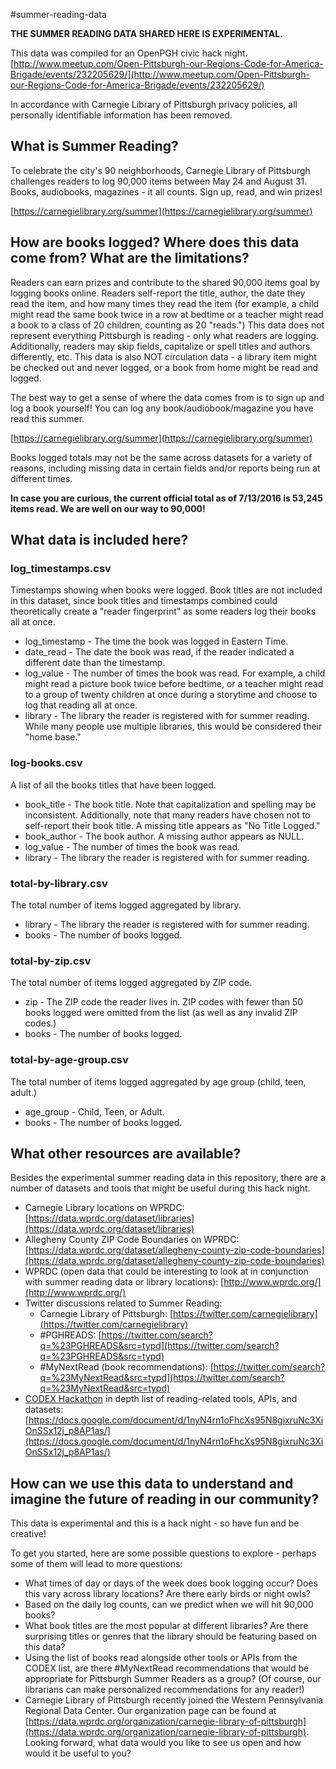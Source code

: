 #summer-reading-data

**THE SUMMER READING DATA SHARED HERE IS EXPERIMENTAL.**

This data was compiled for an OpenPGH civic hack night. [http://www.meetup.com/Open-Pittsburgh-our-Regions-Code-for-America-Brigade/events/232205629/](http://www.meetup.com/Open-Pittsburgh-our-Regions-Code-for-America-Brigade/events/232205629/)

In accordance with Carnegie Library of Pittsburgh privacy policies, all personally identifiable information has been removed.

## What is Summer Reading?

To celebrate the city's 90 neighborhoods, Carnegie Library of Pittsburgh challenges readers to log 90,000 items between May 24 and August 31. Books, audiobooks, magazines - it all counts. Sign up, read, and win prizes!

[https://carnegielibrary.org/summer](https://carnegielibrary.org/summer)

## How are books logged? Where does this data come from? What are the limitations?

Readers can earn prizes and contribute to the shared 90,000 items goal by logging books online. Readers self-report the title, author, the date they read the item, and how many times they read the item (for example, a child might read the same book twice in a row at bedtime or a teacher might read a book to a class of 20 children, counting as 20 "reads.") This data does not represent everything Pittsburgh is reading - only what readers are logging. Additionally, readers may skip fields, capitalize or spell titles and authors differently, etc. This data is also NOT circulation data - a library item might be checked out and never logged, or a book from home might be read and logged.

The best way to get a sense of where the data comes from is to sign up and log a book yourself! You can log any book/audiobook/magazine you have read this summer.

[https://carnegielibrary.org/summer](https://carnegielibrary.org/summer)

Books logged totals may not be the same across datasets for a variety of reasons, including missing data in certain fields and/or reports being run at different times.

**In case you are curious, the current official total as of 7/13/2016 is 53,245 items read. We are well on our way to 90,000!**

## What data is included here?

### log_timestamps.csv

Timestamps showing when books were logged. Book titles are not included in this dataset, since book titles and timestamps combined could theoretically create a "reader fingerprint" as some readers log their books all at once.

- log_timestamp - The time the book was logged in Eastern Time.
- date_read - The date the book was read, if the reader indicated a different date than the timestamp.
- log_value - The number of times the book was read. For example, a child might read a picture book twice before bedtime, or a teacher might read to a group of twenty children at once during a storytime and choose to log that reading all at once.
- library - The library the reader is registered with for summer reading. While many people use multiple libraries, this would be considered their "home base."

### log-books.csv

A list of all the books titles that have been logged.

- book_title - The book title. Note that capitalization and spelling may be inconsistent. Additionally, note that many readers have chosen not to self-report their book title. A missing title appears as "No Title Logged."
- book_author - The book author. A missing author appears as NULL.
- log_value - The number of times the book was read.
- library - The library the reader is registered with for summer reading.

### total-by-library.csv

The total number of items logged aggregated by library.

- library - The library the reader is registered with for summer reading.
- books - The number of books logged.

### total-by-zip.csv

The total number of items logged aggregated by ZIP code.

- zip - The ZIP code the reader lives in. ZIP codes with fewer than 50 books logged were omitted from the list (as well as any invalid ZIP codes.)
- books - The number of books logged.

### total-by-age-group.csv

The total number of items logged aggregated by age group (child, teen, adult.)

- age_group - Child, Teen, or Adult.
- books - The number of books logged.

## What other resources are available?

Besides the experimental summer reading data in this repository, there are a number of datasets and tools that might be useful during this hack night.

- Carnegie Library locations on WPRDC: [https://data.wprdc.org/dataset/libraries](https://data.wprdc.org/dataset/libraries)
- Allegheny County ZIP Code Boundaries on WPRDC: [https://data.wprdc.org/dataset/allegheny-county-zip-code-boundaries](https://data.wprdc.org/dataset/allegheny-county-zip-code-boundaries)
- WPRDC (open data that could be interesting to look at in conjunction with summer reading data or library locations): [http://www.wprdc.org/](http://www.wprdc.org/)
- Twitter discussions related to Summer Reading:
  - Carnegie Library of Pittsburgh: [https://twitter.com/carnegielibrary](https://twitter.com/carnegielibrary)
  - #PGHREADS: [https://twitter.com/search?q=%23PGHREADS&src=typd](https://twitter.com/search?q=%23PGHREADS&src=typd)
  - #MyNextRead (book recommendations): [https://twitter.com/search?q=%23MyNextRead&src=typd](https://twitter.com/search?q=%23MyNextRead&src=typd)
- [CODEX Hackathon](http://codexhackathon.com/) in depth list of reading-related tools, APIs, and datasets: [https://docs.google.com/document/d/1nyN4rn1oFhcXs95N8gixruNc3XiOnSSx12j_p8AP1as/](https://docs.google.com/document/d/1nyN4rn1oFhcXs95N8gixruNc3XiOnSSx12j_p8AP1as/)

## How can we use this data to understand and imagine the future of reading in our community?

This data is experimental and this is a hack night - so have fun and be creative!

To get you started, here are some possible questions to explore - perhaps some of them will lead to more questions:

- What times of day or days of the week does book logging occur? Does this vary across library locations? Are there early birds or night owls?
- Based on the daily log counts, can we predict when we will hit 90,000 books?
- What book titles are the most popular at different libraries? Are there surprising titles or genres that the library should be featuring based on this data?
- Using the list of books read alongside other tools or APIs from the CODEX list, are there #MyNextRead recommendations that would be appropriate for Pittsburgh Summer Readers as a group? (Of course, our librarians can make personalized recommendations for any reader!)
- Carnegie Library of Pittsburgh recently joined the Western Pennsylvania Regional Data Center. Our organization page can be found at [https://data.wprdc.org/organization/carnegie-library-of-pittsburgh](https://data.wprdc.org/organization/carnegie-library-of-pittsburgh). Looking forward, what data would you like to see us open and how would it be useful to you?
